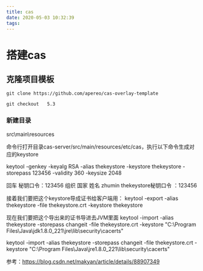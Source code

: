 ```yaml
---
title: cas
date: 2020-05-03 10:32:39
tags:
---
```


# 搭建cas 

## 克隆项目模板
```shell
git clone https://github.com/apereo/cas-overlay-template

git checkout   5.3

```
### 新建目录
src\main\resources

命令行打开目录cas-server/src/main/resources/etc/cas，执行以下命令生成对应的keystore

keytool -genkey -keyalg RSA -alias thekeystore -keystore thekeystore -storepass 123456 -validity 360 -keysize 2048

回车
秘钥口令：123456
组织 国家  姓名   zhumin
thekeystore秘钥口令 ：123456


接着我们要把这个keystore导成证书给客户端用：
keytool -export -alias thekeystore -file thekeystore.crt  -keystore thekeystore

现在我们要把这个导出来的证书导进去JVM里面
keytool -import -alias thekeystore -storepass changeit -file thekeystore.crt -keystore "C:\Program Files\Java\jdk1.8.0_221\jre\lib\security\cacerts"

keytool -import -alias thekeystore -storepass changeit -file thekeystore.crt -keystore "C:\Program Files\Java\jre1.8.0_221\lib\security\cacerts"




参考：https://blog.csdn.net/makyan/article/details/88907349